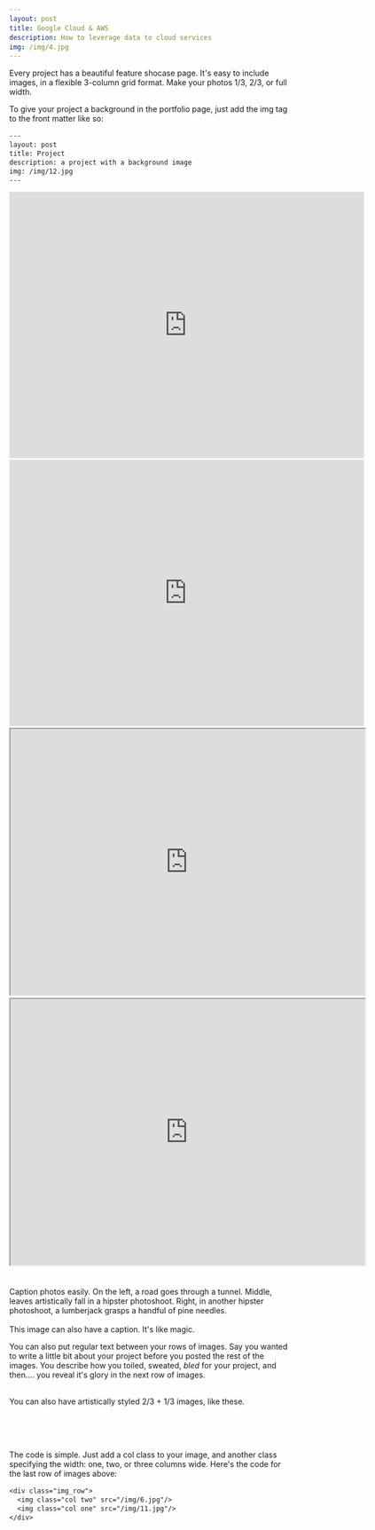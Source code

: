```yaml
---
layout: post
title: Google Cloud & AWS
description: How to leverage data to cloud services 
img: /img/4.jpg
---
```


Every project has a beautiful feature shocase page. It's easy to include images, in a flexible 3-column grid format. Make your photos 1/3, 2/3, or full width.

To give your project a background in the portfolio page, just add the img tag to the front matter like so: 

	---
	layout: post
	title: Project
	description: a project with a background image
	img: /img/12.jpg
	---
<div>
  <iframe
      width="640"
      height="480"
      src="https://drive.google.com/file/d/18hT3QzLoGVdqD6nX7rAcgvXqD3txz_vo/preview"
      frameborder="0"
      allowfullscreen="">
  </iframe>
</div>

<div>
  <iframe
      width="640"
      height="480"
      src="https://drive.google.com/file/d/1mt_4hCa-Dszgd7VGY7CwVr3YCSBC1UiA/preview"
      frameborder="0"
      allowfullscreen="">
  </iframe>
</div>

<iframe 
src="https://drive.google.com/file/d/14rv3_R_75xXZNDMVQYHYMIoWphyaUr4N/preview" 
width="640" 
height="480">
</iframe>

<iframe 
src="https://drive.google.com/file/d/1YyRiBGeWMbTAqT-M16pE1XZA_WJhEBRY/preview" 
width="640" 
height="480">
</iframe>

<div class="img_row">
	<img class="col three caption" src="{{ site.baseurl }}/img/IMG_bball.jpg" alt="" title="example image"/>
</div>


<div class="img_row">
	<img class="col one" src="{{ site.baseurl }}/img/1.jpg" alt="" title="example image"/>
	<img class="col one" src="{{ site.baseurl }}/img/2.jpg" alt="" title="example image"/>
	<img class="col one" src="{{ site.baseurl }}/img/3.jpg" alt="" title="example image"/>
</div>
<div class="col three caption">
	Caption photos easily. On the left, a road goes through a tunnel. Middle, leaves artistically fall in a hipster photoshoot. Right, in another hipster photoshoot, a lumberjack grasps a handful of pine needles.
</div>
<div class="img_row">
	<img class="col three" src="{{ site.baseurl }}/img/5.jpg" alt="" title="example image"/>
</div>
<div class="col three caption">
	This image can also have a caption. It's like magic. 
</div>

You can also put regular text between your rows of images. Say you wanted to write a little bit about your project before you posted the rest of the images. You describe how you toiled, sweated, *bled* for your project, and then.... you reveal it's glory in the next row of images.


<div class="img_row">
	<img class="col two" src="{{ site.baseurl }}/img/6.jpg" alt="" title="example image"/>
	<img class="col one" src="{{ site.baseurl }}/img/11.jpg" alt="" title="example image"/>
</div>
<div class="col three caption">
	You can also have artistically styled 2/3 + 1/3 images, like these.
</div>


<br/><br/><br/>


The code is simple. Just add a col class to your image, and another class specifying the width: one, two, or three columns wide. Here's the code for the last row of images above: 

	<div class="img_row">
	  <img class="col two" src="/img/6.jpg"/>
	  <img class="col one" src="/img/11.jpg"/>
	</div>

